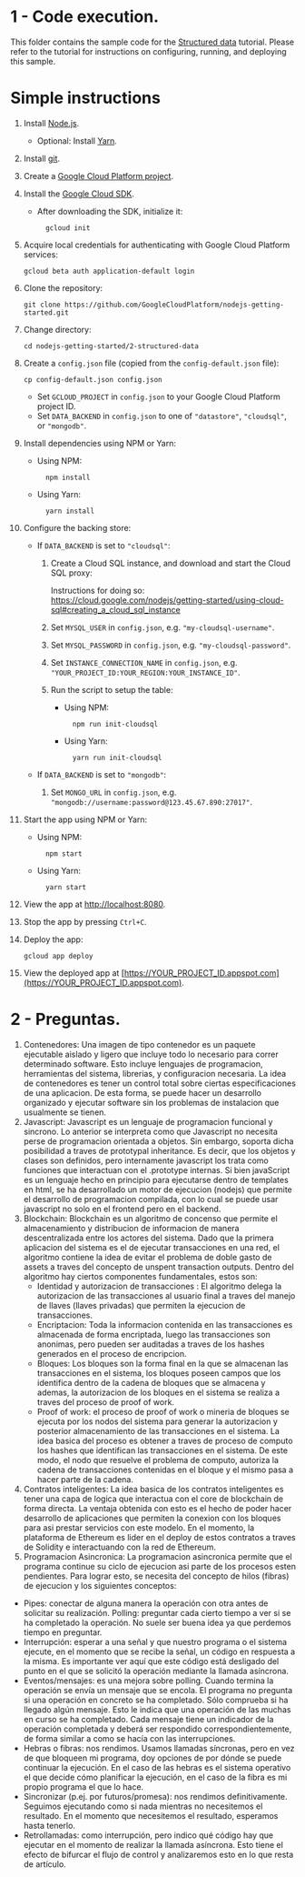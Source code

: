 # 1 - Code execution.

<!-- ![Cloud SQL Build Status][ci-badge-cloudsql] ![Datastore Build Status][ci-badge-datastore] ![MongoDB Build Status][ci-badge-mongodb] -->

<!-- [ci-badge-datastore]: https://storage.googleapis.com/nodejs-getting-started-tests-badges/2-datastore.svg
[ci-badge-cloudsql]: https://storage.googleapis.com/nodejs-getting-started-tests-badges/2-cloudsql.svg
[ci-badge-mongodb]: https://storage.googleapis.com/nodejs-getting-started-tests-badges/2-mongodb.svg -->

This folder contains the sample code for the [Structured data][step-2]
tutorial. Please refer to the tutorial for instructions on configuring, running,
and deploying this sample.

[step-2]: https://cloud.google.com/nodejs/getting-started/using-structured-data

# Simple instructions

1.  Install [Node.js](https://nodejs.org/en/).

    * Optional: Install [Yarn](https://yarnpkg.com/).

1.  Install [git](https://git-scm.com/).
1.  Create a [Google Cloud Platform project](https://console.cloud.google.com).
1.  Install the [Google Cloud SDK](https://cloud.google.com/sdk/).

    * After downloading the SDK, initialize it:

            gcloud init

1.  Acquire local credentials for authenticating with Google Cloud Platform
    services:

        gcloud beta auth application-default login

1.  Clone the repository:

        git clone https://github.com/GoogleCloudPlatform/nodejs-getting-started.git

1.  Change directory:

        cd nodejs-getting-started/2-structured-data

1.  Create a `config.json` file (copied from the `config-default.json` file):

        cp config-default.json config.json

    * Set `GCLOUD_PROJECT` in `config.json` to your Google Cloud Platform
      project ID.
    * Set `DATA_BACKEND` in `config.json` to one of `"datastore"`, `"cloudsql"`,
      or `"mongodb"`.

1.  Install dependencies using NPM or Yarn:

    * Using NPM:

            npm install

    * Using Yarn:

            yarn install

1.  Configure the backing store:

    * If `DATA_BACKEND` is set to `"cloudsql"`:

        1.  Create a Cloud SQL instance, and download and start the Cloud SQL
            proxy:

            Instructions for doing so: https://cloud.google.com/nodejs/getting-started/using-cloud-sql#creating_a_cloud_sql_instance
        1.  Set `MYSQL_USER` in `config.json`, e.g. `"my-cloudsql-username"`.
        1.  Set `MYSQL_PASSWORD` in `config.json`, e.g. `"my-cloudsql-password"`.
        1.  Set `INSTANCE_CONNECTION_NAME` in `config.json`, e.g. `"YOUR_PROJECT_ID:YOUR_REGION:YOUR_INSTANCE_ID"`.
        1.  Run the script to setup the table:

            * Using NPM:

                    npm run init-cloudsql

            * Using Yarn:

                    yarn run init-cloudsql

    * If `DATA_BACKEND` is set to `"mongodb"`:

        1.  Set `MONGO_URL` in `config.json`, e.g. `"mongodb://username:password@123.45.67.890:27017"`.

1.  Start the app using NPM or Yarn:

    * Using NPM:

            npm start

    * Using Yarn:

            yarn start

1.  View the app at [http://localhost:8080](http://localhost:8080).

1.  Stop the app by pressing `Ctrl+C`.

1.  Deploy the app:

        gcloud app deploy

1.  View the deployed app at [https://YOUR_PROJECT_ID.appspot.com](https://YOUR_PROJECT_ID.appspot.com).

# 2 - Preguntas.
1. Contenedores:
Una imagen de tipo contenedor es un paquete  ejecutable aislado y ligero que incluye todo lo necesario para correr determinado software. Esto incluye lenguajes de programacion, herramientas del sistema, librerias, y configuracion necesaria. La idea de contenedores es tener un control total sobre ciertas especificaciones de una aplicacion. De esta forma, se puede hacer un desarrollo organizado y ejecutar software sin los problemas de instalacion que usualmente se tienen.
2. Javascript:
Javascript es un lenguaje de programacion funcional y sincrono. Lo anterior se interpreta como que Javascript no necesita perse de programacion orientada a objetos. Sin embargo, soporta dicha posibilidad a traves de prototypal inheritance. Es decir, que los objetos y clases son definidos, pero internamente javascript los trata como funciones que interactuan con el .prototype internas. Si bien javaScript es un lenguaje hecho en principio para ejecutarse dentro de templates en html, se ha desarrollado un motor de ejecucion (nodejs) que permite el desarrollo de programacion compilada, con lo cual se puede usar javascript no solo en el frontend pero en el backend.
3. Blockchain:
Blockchain es un algoritmo de concenso que permite el almacenamiento y distribucion de informacion de manera descentralizada entre los actores del sistema. Dado que la primera aplicacion del sistema es el de ejecutar transacciones en una red, el algoritmo contiene la idea de evitar el problema de doble gasto de assets a traves del concepto de unspent transaction outputs. Dentro del algoritmo hay ciertos componentes fundamentales, estos son:
	- Identidad y autorizacion de transacciones : El algoritmo delega la autorizacion de las 	transacciones al usuario final a traves del manejo de llaves (llaves privadas) que permiten 		la ejecucion  de transacciones.
	- Encriptacion: Toda la informacion contenida en las transacciones es almacenada de forma 		encriptada, luego las transacciones son anonimas, pero pueden ser auditadas a traves de los 		hashes generados en el proceso de encripcion.
	- Bloques: Los bloques son la forma final en la que se almacenan las transacciones en el 		sistema, los bloques poseen campos que los identifica dentro de la cadena de bloques que se 		almacena y ademas, la autorizacion de los bloques en el sistema se realiza a traves del 	proceso de proof of work.
	- Proof of work: el proceso de proof of work o mineria de bloques se ejecuta por los nodos 		del sistema para generar la autorizacion y posterior almacenamiento de las transacciones en 		el sistema. La idea basica del proceso es obtener a traves de proceso de computo los hashes 		que identifican las transacciones en el sistema. De este modo, el nodo que resuelve el 		problema de computo, autoriza la cadena de transacciones contenidas en el bloque y el mismo 		pasa a hacer parte de la cadena.
4. Contratos inteligentes: La idea basica de los contratos inteligentes es tener una capa de logica que interactua con el core de blockchain de forma directa. La ventaja obtenida con esto es el hecho de poder hacer desarrollo de aplicaciones que permiten la conexion con los bloques para asi prestar servicios con este modelo. En el momento, la plataforma de Ethereum es lider en el deploy de estos contratos a traves de Solidity e interactuando con la red de Ethereum.
5. Programacion Asincronica:
La programacion asincronica permite que el programa continue su ciclo de ejecucion asi parte de los procesos esten pendientes. Para lograr esto, se necesita del concepto de hilos (fibras) de ejecucion y los siguientes conceptos:

- Pipes: conectar de alguna manera la operación con otra antes de solicitar su realización.
Polling: preguntar cada cierto tiempo a ver si se ha completado la operación. No suele ser buena idea ya que perdemos tiempo en preguntar.
- Interrupción: esperar a una señal y que nuestro programa o el sistema ejecute, en el momento que se recibe la señal, un código en respuesta a la misma. Es importante ver aquí que este código está desligado del punto en el que se solicitó la operación mediante la llamada asíncrona.
- Eventos/mensajes: es una mejora sobre polling. Cuando termina la operación se envía un mensaje que se encola. El programa no pregunta si una operación en concreto se ha completado. Sólo comprueba si ha llegado algún mensaje. Esto le indica que una operación de las muchas en curso se ha completado. Cada mensaje tiene un indicador de la operación completada y deberá ser respondido correspondientemente, de forma similar a como se hacía con las interrupciones.
- Hebras o fibras: nos rendimos. Usamos llamadas síncronas, pero en vez de que bloqueen mi programa, doy opciones de por dónde se puede continuar la ejecución. En el caso de las hebras es el sistema operativo el que decide cómo planificar la ejecución, en el caso de la fibra es mi propio programa el que lo hace.
- Sincronizar (p.ej. por futuros/promesa): nos rendimos definitivamente. Seguimos ejecutando como si nada mientras no necesitemos el resultado. En el momento que necesitemos el resultado, esperamos hasta tenerlo.
- Retrollamadas: como interrupción, pero indico qué código hay que ejecutar en el momento de realizar la llamada asíncrona. Esto tiene el efecto de bifurcar el flujo de control y analizaremos esto en lo que resta de artículo.

